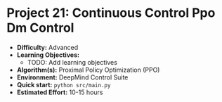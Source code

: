 # Project 21: Continuous Control Ppo Dm Control

*   **Difficulty:** Advanced
*   **Learning Objectives:**
    *   TODO: Add learning objectives
*   **Algorithm(s):** Proximal Policy Optimization (PPO)
*   **Environment:** DeepMind Control Suite
*   **Quick start:** `python src/main.py`
*   **Estimated Effort:** 10-15 hours
